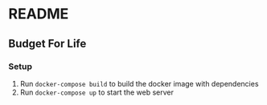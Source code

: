 # README
## Budget For Life

### Setup
1. Run `docker-compose build` to build the docker image with dependencies
2. Run `docker-compose up` to start the web server
